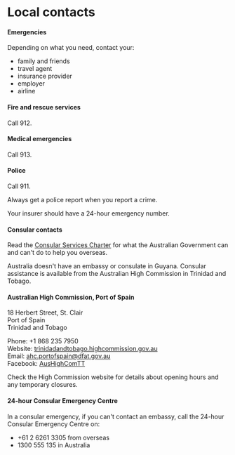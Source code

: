 # Local contacts

#### Emergencies

Depending on what you need, contact your:

* family and friends
* travel agent
* insurance provider
* employer
* airline

#### Fire and rescue services

Call 912.

#### Medical emergencies

Call 913.

#### Police

Call 911.

Always get a police report when you report a crime.

Your insurer should have a 24-hour emergency number.

#### Consular contacts

Read the [Consular Services Charter](/consular-services/consular-services-charter "Consular Services Charter") for what the Australian Government can and can't do to help you overseas.

Australia doesn't have an embassy or consulate in Guyana. Consular assistance is available from the Australian High Commission in Trinidad and Tobago.

#### Australian High Commission, Port of Spain

18 Herbert Street, St. Clair  
Port of Spain  
Trinidad and Tobago

Phone: +1 868 235 7950  
Website: [trinidadandtobago.highcommission.gov.au](http://www.trinidadandtobago.highcommission.gov.au/ptsp/home.html)  
Email: [ahc.portofspain@dfat.gov.au](mailto:ahc.portofspain@dfat.gov.au)  
Facebook: [AusHighComTT](https://aus01.safelinks.protection.outlook.com/?url=https%3A%2F%2Fwww.facebook.com%2FAusHighComTT&data=04%7C01%7CJames.Dart%40dfat.gov.au%7Cb56c4155737e427f6b0608d91c549f7f%7C9b7f23b30e8347a58a40ffa8a6fea536%7C0%7C0%7C637571972051678533%7CUnknown%7CTWFpbGZsb3d8eyJWIjoiMC4wLjAwMDAiLCJQIjoiV2luMzIiLCJBTiI6Ik1haWwiLCJXVCI6Mn0%3D%7C1000&sdata=yfN7WKdsx2n7iwfyROGhGqB02wum2ChlwxlriRrZGS4%3D&reserved=0)

Check the High Commission website for details about opening hours and any temporary closures.

#### 24-hour Consular Emergency Centre

In a consular emergency, if you can't contact an embassy, call the 24-hour Consular Emergency Centre on:

* +61 2 6261 3305 from overseas
* 1300 555 135 in Australia